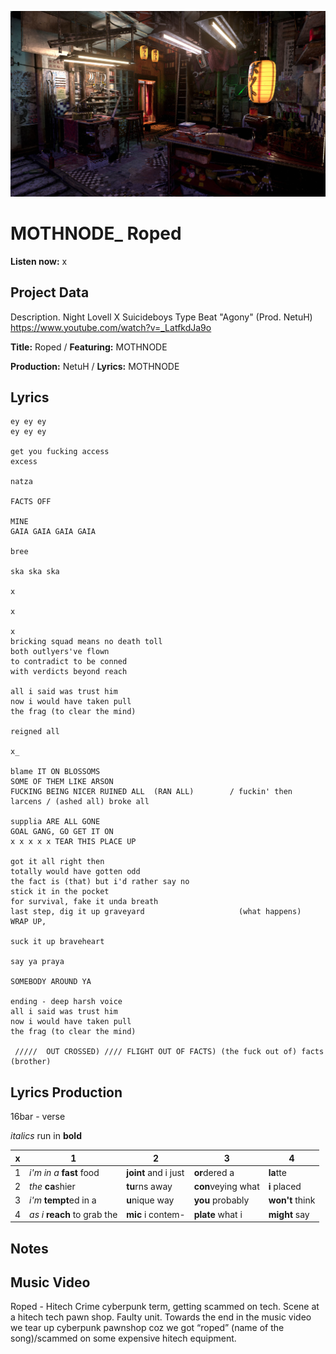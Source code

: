 ![](pawnshop_placeholder.jpg)

# MOTHNODE_ Roped

**Listen now:** x

## Project Data

Description. Night Lovell X Suicideboys Type Beat "Agony" (Prod. NetuH)
https://www.youtube.com/watch?v=_LatfkdJa9o

**Title:** Roped / **Featuring:** MOTHNODE

**Production:** NetuH / **Lyrics:** MOTHNODE

## Lyrics

```
ey ey ey
ey ey ey

get you fucking access
excess

natza

FACTS OFF

MINE
GAIA GAIA GAIA GAIA

bree

ska ska ska

x

x

x
bricking squad means no death toll
both outlyers've flown
to contradict to be conned
with verdicts beyond reach

all i said was trust him
now i would have taken pull
the frag (to clear the mind)

reigned all

x_

blame IT ON BLOSSOMS
SOME OF THEM LIKE ARSON
FUCKING BEING NICER RUINED ALL  (RAN ALL)        / fuckin' then larcens / (ashed all) broke all

supplia ARE ALL GONE 
GOAL GANG, GO GET IT ON
x x x x x TEAR THIS PLACE UP

got it all right then 
totally would have gotten odd 
the fact is (that) but i'd rather say no
stick it in the pocket 
for survival, fake it unda breath 
last step, dig it up graveyard                     (what happens)  WRAP UP,

suck it up braveheart

say ya praya

SOMEBODY AROUND YA

ending - deep harsh voice
all i said was trust him
now i would have taken pull
the frag (to clear the mind)

 /////  OUT CROSSED) //// FLIGHT OUT OF FACTS) (the fuck out of) facts (brother)
```

## Lyrics Production

16bar - verse

*italics* run in
**bold**

| x | 1 | 2 | 3 | 4 |
|---|---|---|---|---|
| 1 | *i'm in a* **fast** food | **joint** and i just  | **or**dered a  | **la**tte  |
| 2 | *the* **ca**shier | **tu**rns away  |  **con**veying what |  **i** placed |
| 3 | *i'm* **tempt**ed in a | **u**nique way  |  **you** probably |  **won't** think |
| 4 | *as i* **reach** to grab the |  **mic** i contem-  | **plate** what i | **might** say |

## Notes

## Music Video

Roped - Hitech Crime cyberpunk term, getting scammed on tech. Scene at a hitech tech pawn shop. Faulty unit.
Towards the end in the music video we tear up cyberpunk pawnshop coz we got “roped” (name of the song)/scammed on some expensive hitech equipment.
